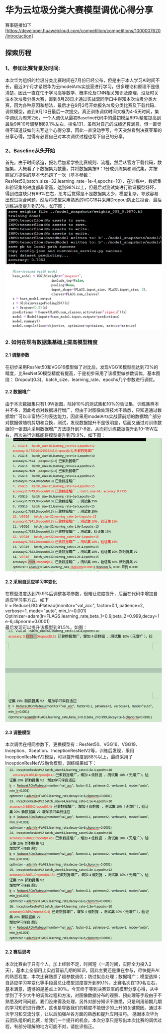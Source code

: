 
# 华为云垃圾分类大赛模型调优心得分享
赛事链接如下[https://developer.huaweicloud.com/competition/competitions/1000007620/introduction]
## 探索历程
### 1、参加比赛背景及时间:
   本次华为组织的垃圾分类比赛时间在7月份已经公布，但是由于本人学习AI时间不长，最近3个月才紧跟华为云modelArts实战营进行学习，很多理论和原理不是很清楚，因此一直在忙于学习高等数学、概率论及CNN相关知识及原理，没及时关注本次垃圾分类大赛，直到8月28日才通过实战营同学口中得知本次垃圾分类大赛，因为各种原因和想法，最后才在9月2号开始报名垃圾分类比赛及下载代码、调优模型，直到9月10日最后一次提交，真正训练调优时间大概为4-5天时间，集中调优为周末2天，一个人调优从最初Baseline代码中的最初模型69%精度提高到最后9月10号调整到89.1%左右，排名131，虽然对自己的成绩还算满意，但一直觉得不知道该如何去写这个心得分享，因此一直没动手写，今天突然看到决赛亚军的分享心得，觉得有必要自己对本次调优过程也写下自己的分享。
### 2、Baseline从头开始
首先，由于时间紧迫，报名后加紧学些比赛规则、流程，然后从官方下载代码，数据集，大概看了下数据集为数量，并将数据集按9：1分成训练集和测试集，并按照官方提供的基本代码跑了一次（基本参数：ResNet50,batch_size=32,learning_rate=1e-4,epochs=10），在训练中，数据集和验证集的进度都非常高，达到98%以上，但最后对测试集进行验证模型好坏，得到进度缺只有69%左右，思考后觉得是不是数据集太少，模型复杂，导致容易出现过拟合问题，然后将模型采用熟悉的VGG16并采用Dropout防止过拟合，最后训练进度提升到73%，如下图：
<img src="./imgs/VGG-1-0.jpg">
<img  src="./imgs/vgg-1-1.jpg"><br>
### 2. 如何在现有数据集基础上提高模型精度
#### 2.1 调整参数
   在初步采用ResNet50和VGG16模型做了对比后，发现VGG16模型能达到73%的精度，比ResNet50模型精度有提高，于是初步采用了该模型做参数调优，基本围绕：
   Dropout(0.3)、batch_size、learning_rate、epochs几个参数进行调优。
#### 2.2 数据增广
   由于本次数据集只有1.9W张图，除掉10%的测试集和10%的验证集，训练集样本并不多，因此考虑对数据进行增广，但由于对图像处理技术不熟悉，只知道通过数据增广可以丰富特征的表达能力，因此采用modelArts实战营前期的数据增广部分对数据做随机剪切和变换，测试，发现数据提升不是很明显，后面又通过对训练数据的一张图片采用数据增广方法提升到7-8张，从而将训练数据提升到10-15W左右，再次进行训练能将模型提升到79.9%，如下图：
   <img src="./imgs/vgg-2-0.png">
#### 2.2 采用自适应学习率变化
   在模型进度达到79.9%后调整各项参数，很难让进度提升，后面在代码中增加自适应学习率方式，如下<br>
   lr = ReduceLROnPlateau(monitor="val_acc", factor=0.1, patience=2, verbose=1, mode="auto", min_lr=0.001)<br>
   Optimizer=adam(lr=FLAGS.learning_rate,beta_1=0.9,beta_2=0.999,decay=1e-6,clipnorm=0.0001)<br>
   最后发现可以提升该模型到81.5%，如图：
    <img src="./imgs/vgg-3-0.png">
#### 2.3 调整模型
   本次调优在相同参数下，更换模型有：ResNet50、VGG16、VGG19、Inception、Xception、InceptionResNetV2等，训练后发现，采用InceptionResNetV2模型，可以提升精度到88%以上，最终采用了InceptionResNetV2融合模型，训练结果如下：<br>
<img src="./imgs/InceptionResNetV2.png"><br>
#### 2.2 赛后思考
  本次比赛由于只有个人，加上经验不足，时间短（一周时间，实际全力投入2天），基本上全部用上实战营前几期的知识，因此主要还是重在参与，尽快提升AI的熟悉程度，本次比赛熟悉了超参数调优；防过拟合处理；数据增广；模型选择；自适应学习率变化等手段最总让模型进度提升到89.1%，比赛名次在130名左右，基本满意，遗憾的是差点上90%。今天终于等到决赛亚军的模型分享心得，从中学到了不少大牛的调优过程和方法，对图像数据分布的观察、预处理等手段由于不熟悉及时间问题，我们没来得及处理，另外对部分知识不熟悉，只是利用前期几期的学习知识进行调优，这也是导致我们的精度不能很少的上升的关键原因。通过本次学习和交流分享，让以后加强AI各方面的熟悉和提升应用技巧。
   感谢本次华为云团队组织的比赛，给我们一个提升的机会。本次分享只是写出本次比赛的调优过程，有部分理解的地方可能不对，请批评指正。

